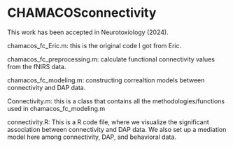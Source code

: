 # CHAMACOSconnectivity
This work has been accepted in Neurotoxiology (2024).

chamacos_fc_Eric.m: this is the original code I got from Eric.

chamacos_fc_preprocessing.m: calculate functional connectivity values from the fNIRS data.

chamacos_fc_modeling.m: constructing correaltion models between connectivity and DAP data.

Connectivity.m: this is a class that contains all the methodologies/functions used in chamacos_fc_modeling.m

connectivity.R: This is a R code file, where we visualize the significant association between connectivity and DAP data. We also set up a mediation model here among connectivity, DAP, and behavioral data.

